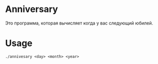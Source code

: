 # Anniversary
Это программа, которая вычисляет когда у вас следующий юбилей.

# Usage
    ./annivesary <day> <month> <year>
